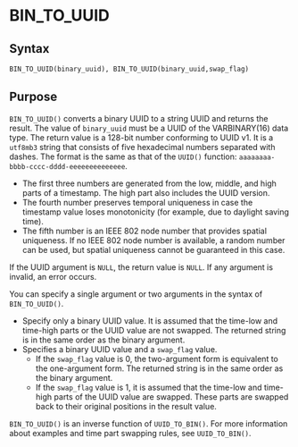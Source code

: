 # BIN_TO_UUID

## Syntax

```sql
BIN_TO_UUID(binary_uuid), BIN_TO_UUID(binary_uuid,swap_flag)
```

## Purpose

`BIN_TO_UUID()` converts a binary UUID to a string UUID and returns the result. The value of `binary_uuid` must be a UUID of the VARBINARY(16) data type. The return value is a 128-bit number conforming to UUID v1. It is a `utf8mb3` string that consists of five hexadecimal numbers separated with dashes. The format is the same as that of the `UUID()` function: `aaaaaaaa-bbbb-cccc-dddd-eeeeeeeeeeeeee`.

- The first three numbers are generated from the low, middle, and high parts of a timestamp. The high part also includes the UUID version.
- The fourth number preserves temporal uniqueness in case the timestamp value loses monotonicity (for example, due to daylight saving time).
- The fifth number is an IEEE 802 node number that provides spatial uniqueness. If no IEEE 802 node number is available, a random number can be used, but spatial uniqueness cannot be guaranteed in this case.

If the UUID argument is `NULL`, the return value is `NULL`. If any argument is invalid, an error occurs.

You can specify a single argument or two arguments in the syntax of `BIN_TO_UUID()`.

- Specify only a binary UUID value. It is assumed that the time-low and time-high parts or the UUID value are not swapped. The returned string is in the same order as the binary argument.
- Specifies a binary UUID value and a `swap_flag` value.
   - If the `swap_flag` value is 0, the two-argument form is equivalent to the one-argument form. The returned string is in the same order as the binary argument.
   - If the `swap_flag` value is 1, it is assumed that the time-low and time-high parts of the UUID value are swapped. These parts are swapped back to their original positions in the result value.

`BIN_TO_UUID()` is an inverse function of `UUID_TO_BIN()`. For more information about examples and time part swapping rules, see `UUID_TO_BIN()`.

